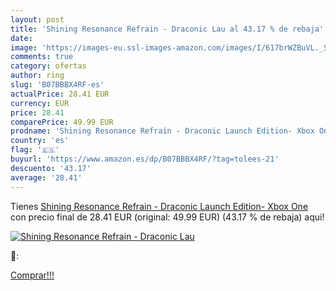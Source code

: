 ```yaml
---
layout: post
title: 'Shining Resonance Refrain - Draconic Lau al 43.17 % de rebaja'
date: 
image: 'https://images-eu.ssl-images-amazon.com/images/I/617brWZBuVL._SL200_.jpg'
comments: true
category: ofertas
author: ring
slug: 'B07BBBX4RF-es'
actualPrice: 28.41 EUR
currency: EUR
price: 28.41
comparePrice: 49.99 EUR
prodname: 'Shining Resonance Refrain - Draconic Launch Edition- Xbox One'
country: 'es'
flag: '🇪🇸'
buyurl: 'https://www.amazon.es/dp/B07BBBX4RF/?tag=tolees-21'
descuento: '43.17'
average: '28.41'
---
```


Tienes [Shining Resonance Refrain - Draconic Launch Edition- Xbox One](https://www.amazon.es/dp/B07BBBX4RF/?tag=tolees-21) con precio final de  28.41 EUR (original: 49.99 EUR) (43.17 %  de rebaja) aqui!

[![Shining Resonance Refrain - Draconic Lau](https://images-eu.ssl-images-amazon.com/images/I/617brWZBuVL._SL200_.jpg)](https://www.amazon.es/dp/B07BBBX4RF/?tag=tolees-21)

🔎:


[Comprar!!!](https://www.amazon.es/dp/B07BBBX4RF/?tag=tolees-21)
